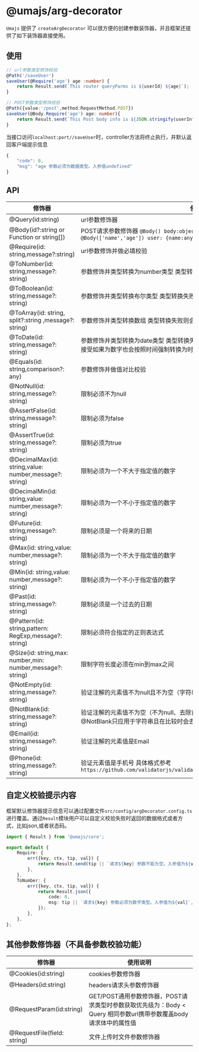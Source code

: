 # @umajs/arg-decorator
```Umajs``` 提供了 ```createArgDecorator``` 可以很方便的创建参数装饰器，并且框架还提供了如下装饰器直接使用。


## 使用
```ts
// url参数类型修饰校验
@Path('/saveUser')
saveUser(@Require('age') age :number) {
    return Result.send(`This router queryParms is ${userId} ${age}`);
}

// POST参数类型修饰校验
@Path({value:'/post',method:RequestMethod.POST})
saveUser(@Body.Require('age') age: number){
    return Result.send(`This Post body info is ${JSON.stringify(userInfo)}`);
}
```
当接口访问`localhost:port//saveUser`时，controller方法将终止执行，并默认返回客户端提示信息
```js
{
    "code": 0,
    "msg": "age 参数必须为数据类型。入参值undefined"
}
```

## API

|修饰器| 使用说明 | 
---|---
@Query(id:string) | url参数修饰器
@Body(id?:string or Function or string[]) | POST请求参数修饰器 `@Body() body:object `  or `@Body('id') id:any` or  `@Body(['name','age']) user: {name:any,age:any}` 
@Require(id: string,message?:string) | url参数修饰并做必填校验
@ToNumber(id: string,message?: string) | 参数修饰并类型转换为number类型  类型转换失败则会终止函数执行并返回提示内容
@ToBoolean(id: string,message?: string) |参数修饰并类型转换布尔类型 类型转换失败则会终止函数执行并返回提示内容
@ToArray(id: string, split?:string ,message?: string) |参数修饰并类型转换数组 类型转换失败则会终止函数执行并返回提示内容
@ToDate(id: string,message?: string) | 参数修饰并类型转换为date类型  类型转换失败则会终止函数执行并返回提示内容 备注：参数接受如果为数字也会按照时间强制转换为时间格式。
@Equals(id: string,comparison?: any) | 参数修饰并做值对比校验
@NotNull(id: string,message?: string) |	限制必须不为null 
@AssertFalse(id: string,message?: string) |		限制必须为false
@AssertTrue(id: string,message?: string)	 |	限制必须为true
@DecimalMax(id: string,value: number,message?: string) |		限制必须为一个不大于指定值的数字
@DecimalMin(id: string,value: number,message?: string) |		限制必须为一个不小于指定值的数字
@Future(id: string,message?: string)	 |	限制必须是一个将来的日期
@Max(id: string,value: number,message?: string)	 |	限制必须为一个不大于指定值的数字
@Min(id: string,value: number,message?: string)	 |	限制必须为一个不小于指定值的数字
@Past(id: string,message?: string)	 |	限制必须是一个过去的日期
@Pattern(id: string,pattern: RegExp,message?: string)	 |	限制必须符合指定的正则表达式
@Size(id: string,max: number,min: number,message?: string)	 |	限制字符长度必须在min到max之间
@NotEmpty(id: string,message?: string) 	 |		验证注解的元素值不为null且不为空（字符串长度不为0、集合大小不为0）
@NotBlank(id: string,message?: string)	 |	验证注解的元素值不为空（不为null、去除首位空格后长度为0），不同于@NotEmpty，@NotBlank只应用于字符串且在比较时会去除字符串的空格
@Email(id: string,message?: string) |		验证注解的元素值是Email
@Phone(id: string,message?: string) | 验证元素值是手机号 具体格式参考`https://github.com/validatorjs/validator.js/blob/master/src/lib/isMobilePhone.js`

## 自定义校验提示内容
框架默认修饰器提示信息可以通过配置文件`src/config/argDecorator.config.ts`进行覆盖。通过`Result`模块用户可以自定义校验失败时返回的数据格式或者方式，比如json,或者状态码。
```ts
import { Result } from '@umajs/core';

export default {
    Require: {
        err({key, ctx, tip, val}) {
            return Result.send(tip || `请求${key} 参数不能为空。入参值为${val}`,403);
        },
    },
    ToNumber: {
        err({key, ctx, tip, val}) {
            return Result.json({
                code: 0,
                msg: tip || `请求${key} 参数必须为数字类型。入参值为${val}`,
            });
        },
    },
};


```

## 其他参数修饰器（不具备参数校验功能）
|修饰器| 使用说明 | 
---|---
@Cookies(id:string) | cookies参数修饰器
@Headers(id:string) | headers请求头参数修饰器
@RequestParam(id:string) | GET/POST通用参数修饰器，POST请求类型时参数获取优先级为：Body < Query 相同参数url携带参数覆盖body请求体中的属性值
@RequestFile(field: string) | 文件上传时文件参数修饰器
